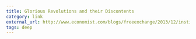 ```yaml
---
title: Glorious Revolutions and their Discontents
category: link
external_url: http://www.economist.com/blogs/freeexchange/2013/12/institutional-economics
tags: deep
---
```

